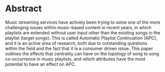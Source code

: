 # Abstract
Music streaming services have actively been
trying to solve one of the more challenging issues within
music-based content in recent years, in which playlists are
extended without user input other than the existing songs
in the playlist (target songs). This is called Automatic
Playlist Continuation (APC), and it is an active area of
research, both due to outstanding questions within the
field and the fact that it is a consumer driven issue. This
paper outlines the effects that centrality can have on the
topology of song to song co-occurrence in music playlists,
and which attributes have the most potential to have an
effect on APC.
